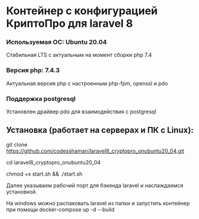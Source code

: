 # Контейнер с конфигурацией КриптоПро для laravel 8

### Используемая ОС: Ubuntu 20.04

Стабильная LTS с актуальным на момент сборки php 7.4

### Версия php: 7.4.3

Актуальная версия php с настроенным php-fpm, openssl и pdo

### Поддержка postgresql

Установлен драйвер pdo для взаимодействия с postgresql

## Установка (работает на серверах и ПК с Linux):

git clone https://github.com/codesshaman/laravel8_cryptopro_onubuntu20_04.git

cd laravel8_cryptopro_onubuntu20_04

chmod +x start.sh && ./start.sh

Далее указываем рабочий порт для бэкенда laravel и наслаждаемся установкой.

На windows можно распаковать laravel из папки и запустить контейнер при помощи docker-compose up -d --build

